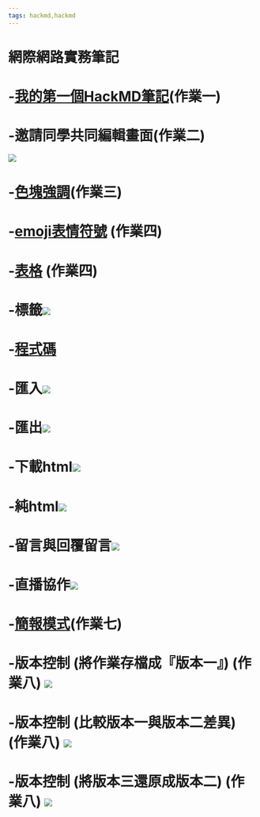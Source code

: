 ```yaml
---
tags: hackmd,hackmd
---
```



# 網際網路實務筆記
# -[我的第一個HackMD筆記]( https://hackmd.io/@Charlie0414/rkiUY68kn)(作業一)
 
# -邀請同學共同編輯畫面(作業二)
![](https://i.imgur.com/JJOmzxN.png)


# -[色塊強調]( https://hackmd.io/6kmxSZOORDWk11zycc-1Xg?view)(作業三)

# -[emoji表情符號]( https://hackmd.io/E5XR-fENSWqFnHq1bTf5mA?both) (作業四)
# -[表格]( https://hackmd.io/bBwB7l2hRXerC13rXumRqQ) (作業四)
# -標籤![](https://i.imgur.com/bUR9GUr.png)
# -[程式碼](https://hackmd.io/@Charlie0414/rJ9YVAAMn)
# -匯入![](https://i.imgur.com/LaIE6Cv.png)
# -匯出![](https://i.imgur.com/RsF4VEl.png) 
# -下載html![](https://i.imgur.com/cLrIwcO.png)
# -純html![](https://i.imgur.com/2qeFZyW.png)
# -留言與回覆留言![](https://i.imgur.com/xmNcjrp.png)
# -直播協作![](https://i.imgur.com/0hMfXS2.png)
# -[簡報模式](https://hackmd.io/V8xnq-XSTAGNOtH2aQ7nRA?view#)(作業七)
# -版本控制 (將作業存檔成『版本一』) (作業八) ![](https://hackmd.io/_uploads/HJGJzD4Sh.png)
# -版本控制 (比較版本一與版本二差異) (作業八) ![](https://hackmd.io/_uploads/rkI-MPVrn.png)
# -版本控制 (將版本三還原成版本二) (作業八) ![](https://hackmd.io/_uploads/H1B7fPVSn.png)





